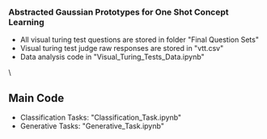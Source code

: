 ### Abstracted Gaussian Prototypes for One Shot Concept Learning 

- All visual turing test questions are stored in folder "Final Question Sets"
- Visual turing test judge raw responses are stored in "vtt.csv"
- Data analysis code in "Visual_Turing_Tests_Data.ipynb"

\
## Main Code
- Classification Tasks: "Classification_Task.ipynb"
- Generative Tasks: "Generative_Task.ipynb"
